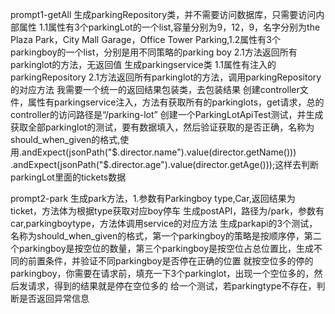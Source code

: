 prompt1-getAll
生成parkingRepository类，并不需要访问数据库，只需要访问内部属性
1.1属性有3个parkingLot的一个list,容量分别为9，12，9，名字分别为the Plaza Park，City Mall Garage，Office Tower Parking,1.2属性有3个parkingboy的一个list，分别是用不同策略的parking boy
2.1方法返回所有parkinglot的方法，无返回值
生成parkingservice类
1.1属性有注入的parkingRepository
2.1方法返回所有parkinglot的方法，调用parkingRepository的对应方法
我需要一个统一的返回结果包装类，去包装结果
创建controller文件，属性有parkingservice注入，方法有获取所有的parkinglots，get请求，总的controller的访问路径是“/parking-lot”
创建一个ParkingLotApiTest测试，并生成获取全部parkinglot的测试，要有数据填入，然后验证获取的是否正确，名称为should_when_given的格式,使用.andExpect(jsonPath("$.director.name").value(director.getName())) .andExpect(jsonPath("$.director.age").value(director.getAge()));这样去判断parkingLot里面的tickets数据

prompt2-park
生成park方法，1.参数有Parkingboy type,Car,返回结果为ticket，方法体为根据type获取对应boy停车
生成postAPI，路径为/park，参数有car,parkingboytype，方法体调用service的对应方法
生成parkapi的3个测试，名称为should_when_given的格式，第一个parkingboy的策略是按顺序停，第二个parkingboy是按空位的数量，第三个parkingboy是按空位占总位置比，生成不同的前置条件，并验证不同parkingboy是否停在正确的位置
就按空位多的停的parkingboy，你需要在请求前，填充一下3个parkinglot，出现一个空位多的，然后发请求，得到的结果就是停在空位多的
给一个测试，若parkingtype不存在，判断是否返回异常信息

